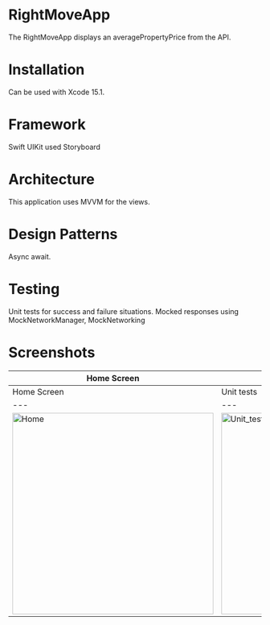 # RightMoveApp
The RightMoveApp displays an averagePropertyPrice from the API.


# Installation
Can be used with Xcode 15.1.


# Framework
Swift UIKit used Storyboard


# Architecture
This application uses MVVM for the views.


# Design Patterns
Async await.


# Testing
Unit tests for success and failure situations. Mocked responses using MockNetworkManager, MockNetworking


# Screenshots

|Home Screen|Unit tests|
|---|---|
|Home Screen|Unit tests|
|---|---|
|<img width="400" alt="Home" src="[https://github.com/sandhya-2/RightMoveTechnicalChallenge/assets/15943310/f06e6be2-ea73-4ac4-8b3a-b84303777d17](https://github.com/sandhya-2/RightMoveChallenge/assets/15943310/1d4ed0df-e127-4279-9fa5-ec4fc8cddc76)">| <img width="400" alt="Unit_tests" src="https://github.com/sandhya-2/RightMoveChallenge/assets/15943310/3cb44526-68e9-45c9-b187-435a13e68116">|



